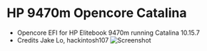 # HP 9470m Opencore Catalina
* Opencore EFI for HP Elitebook 9470m running Catalina 10.15.7
* Credits Jake Lo, hackintosh107
![Screenshot](https://github.com/yahgoo/HP9470m-Opencore-Catalina/blob/main/Screenshot%202020-11-04%20at%202.13.23%20PM.png)

